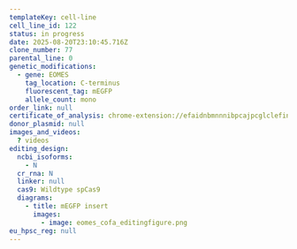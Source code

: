 ```yaml
---
templateKey: cell-line
cell_line_id: 122
status: in progress
date: 2025-08-20T23:10:45.716Z
clone_number: 77
parental_line: 0
genetic_modifications:
  - gene: EOMES
    tag_location: C-terminus
    fluorescent_tag: mEGFP
    allele_count: mono
order_link: null
certificate_of_analysis: chrome-extension://efaidnbmnnnibpcajpcglclefindmkaj/https://www.coriell.org/0/PDF/Allen/ipsc/AICS-0122-077_CofA.pdf
donor_plasmid: null
images_and_videos:
  ? videos
editing_design:
  ncbi_isoforms:
    - N
  cr_rna: N
  linker: null
  cas9: Wildtype spCas9
  diagrams:
    - title: mEGFP insert
      images:
        - image: eomes_cofa_editingfigure.png
eu_hpsc_reg: null
---
```

